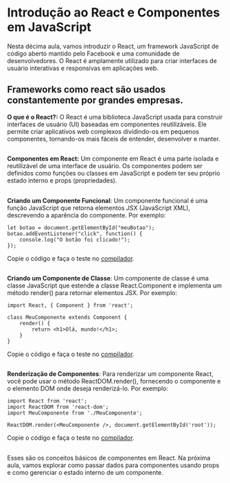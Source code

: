 ## <h1> Introdução ao React e Componentes em JavaScript</h1>

Nesta décima aula, vamos introduzir o React, um framework JavaScript de código aberto mantido pelo Facebook e uma comunidade de desenvolvedores. O React é amplamente utilizado para criar interfaces de usuário interativas e responsivas em aplicações web.

## Frameworks como react são usados constantemente por grandes empresas.


**O que é o React?:**
O React é uma biblioteca JavaScript usada para construir interfaces de usuário (UI) baseadas em componentes reutilizáveis. Ele permite criar aplicativos web complexos dividindo-os em pequenos componentes, tornando-os mais fáceis de entender, desenvolver e manter.
##


**Componentes em React:** 
Um componente em React é uma parte isolada e reutilizável de uma interface de usuário. Os componentes podem ser definidos como funções ou classes em JavaScript e podem ter seu próprio estado interno e props (propriedades).
##


**Criando um Componente Funcional**: Um componente funcional é uma função JavaScript que retorna elementos JSX (JavaScript XML), descrevendo a aparência do componente. Por exemplo:
```
let botao = document.getElementById("meuBotao");
botao.addEventListener("click", function() {
    console.log("O botão foi clicado!");
});

```
Copie o código e faça o teste no [compilador](https://onecompiler.com/javascript).

##  



**Criando um Componente de Classe**: Um componente de classe é uma classe JavaScript que estende a classe React.Component e implementa um método render() para retornar elementos JSX. Por exemplo:
```
import React, { Component } from 'react';

class MeuComponente extends Component {
    render() {
        return <h1>Olá, mundo!</h1>;
    }
}

```
Copie o código e faça o teste no [compilador](https://onecompiler.com/javascript).

##  


**Renderização de Componentes**: Para renderizar um componente React, você pode usar o método ReactDOM.render(), fornecendo o componente e o elemento DOM onde deseja renderizá-lo. Por exemplo:
```
import React from 'react';
import ReactDOM from 'react-dom';
import MeuComponente from './MeuComponente';

ReactDOM.render(<MeuComponente />, document.getElementById('root'));
```
Copie o código e faça o teste no [compilador](https://onecompiler.com/javascript).

##  


Esses são os conceitos básicos de componentes em React. Na próxima aula, vamos explorar como passar dados para componentes usando props e como gerenciar o estado interno de um componente.
